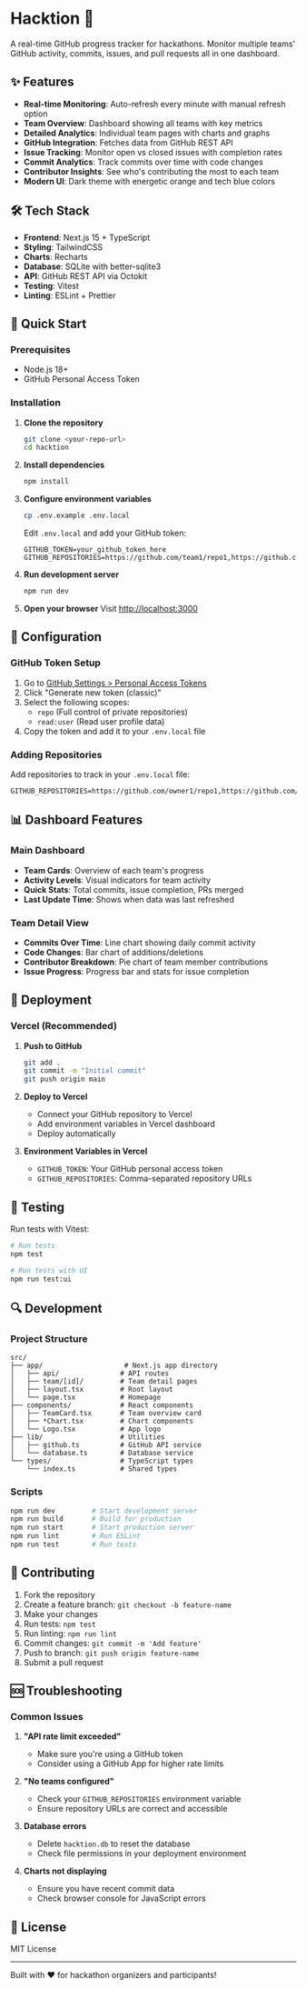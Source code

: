 # Hacktion 🚀

A real-time GitHub progress tracker for hackathons. Monitor multiple teams' GitHub activity, commits, issues, and pull requests all in one dashboard.

## ✨ Features

- **Real-time Monitoring**: Auto-refresh every minute with manual refresh option
- **Team Overview**: Dashboard showing all teams with key metrics
- **Detailed Analytics**: Individual team pages with charts and graphs
- **GitHub Integration**: Fetches data from GitHub REST API
- **Issue Tracking**: Monitor open vs closed issues with completion rates
- **Commit Analytics**: Track commits over time with code changes
- **Contributor Insights**: See who's contributing the most to each team
- **Modern UI**: Dark theme with energetic orange and tech blue colors

## 🛠️ Tech Stack

- **Frontend**: Next.js 15 + TypeScript
- **Styling**: TailwindCSS
- **Charts**: Recharts
- **Database**: SQLite with better-sqlite3
- **API**: GitHub REST API via Octokit
- **Testing**: Vitest
- **Linting**: ESLint + Prettier

## 🚀 Quick Start

### Prerequisites

- Node.js 18+ 
- GitHub Personal Access Token

### Installation

1. **Clone the repository**
   ```bash
   git clone <your-repo-url>
   cd hacktion
   ```

2. **Install dependencies**
   ```bash
   npm install
   ```

3. **Configure environment variables**
   ```bash
   cp .env.example .env.local
   ```
   
   Edit `.env.local` and add your GitHub token:
   ```env
   GITHUB_TOKEN=your_github_token_here
   GITHUB_REPOSITORIES=https://github.com/team1/repo1,https://github.com/team2/repo2
   ```

4. **Run development server**
   ```bash
   npm run dev
   ```

5. **Open your browser**
   Visit [http://localhost:3000](http://localhost:3000)

## 🔧 Configuration

### GitHub Token Setup

1. Go to [GitHub Settings > Personal Access Tokens](https://github.com/settings/tokens)
2. Click "Generate new token (classic)"
3. Select the following scopes:
   - `repo` (Full control of private repositories)
   - `read:user` (Read user profile data)
4. Copy the token and add it to your `.env.local` file

### Adding Repositories

Add repositories to track in your `.env.local` file:

```env
GITHUB_REPOSITORIES=https://github.com/owner1/repo1,https://github.com/owner2/repo2,https://github.com/owner3/repo3
```

## 📊 Dashboard Features

### Main Dashboard
- **Team Cards**: Overview of each team's progress
- **Activity Levels**: Visual indicators for team activity
- **Quick Stats**: Total commits, issue completion, PRs merged
- **Last Update Time**: Shows when data was last refreshed

### Team Detail View
- **Commits Over Time**: Line chart showing daily commit activity
- **Code Changes**: Bar chart of additions/deletions
- **Contributor Breakdown**: Pie chart of team member contributions
- **Issue Progress**: Progress bar and stats for issue completion

## 🚀 Deployment

### Vercel (Recommended)

1. **Push to GitHub**
   ```bash
   git add .
   git commit -m "Initial commit"
   git push origin main
   ```

2. **Deploy to Vercel**
   - Connect your GitHub repository to Vercel
   - Add environment variables in Vercel dashboard
   - Deploy automatically

3. **Environment Variables in Vercel**
   - `GITHUB_TOKEN`: Your GitHub personal access token
   - `GITHUB_REPOSITORIES`: Comma-separated repository URLs

## 🧪 Testing

Run tests with Vitest:

```bash
# Run tests
npm test

# Run tests with UI
npm run test:ui
```

## 🔍 Development

### Project Structure

```
src/
├── app/                    # Next.js app directory
│   ├── api/               # API routes
│   ├── team/[id]/         # Team detail pages
│   ├── layout.tsx         # Root layout
│   └── page.tsx           # Homepage
├── components/            # React components
│   ├── TeamCard.tsx       # Team overview card
│   ├── *Chart.tsx         # Chart components
│   └── Logo.tsx           # App logo
├── lib/                   # Utilities
│   ├── github.ts          # GitHub API service
│   └── database.ts        # Database service
└── types/                 # TypeScript types
    └── index.ts           # Shared types
```

### Scripts

```bash
npm run dev         # Start development server
npm run build       # Build for production
npm run start       # Start production server
npm run lint        # Run ESLint
npm run test        # Run tests
```

## 🤝 Contributing

1. Fork the repository
2. Create a feature branch: `git checkout -b feature-name`
3. Make your changes
4. Run tests: `npm test`
5. Run linting: `npm run lint`
6. Commit changes: `git commit -m 'Add feature'`
7. Push to branch: `git push origin feature-name`
8. Submit a pull request

## 🆘 Troubleshooting

### Common Issues

1. **"API rate limit exceeded"**
   - Make sure you're using a GitHub token
   - Consider using a GitHub App for higher rate limits

2. **"No teams configured"**
   - Check your `GITHUB_REPOSITORIES` environment variable
   - Ensure repository URLs are correct and accessible

3. **Database errors**
   - Delete `hacktion.db` to reset the database
   - Check file permissions in your deployment environment

4. **Charts not displaying**
   - Ensure you have recent commit data
   - Check browser console for JavaScript errors

## 📝 License

MIT License

---

Built with ❤️ for hackathon organizers and participants!